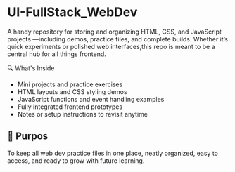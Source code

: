 # UI-FullStack_WebDev

A handy repository for storing and organizing HTML, CSS, and JavaScript projects —including demos, practice files, and complete builds. Whether it’s quick experiments or polished web interfaces,this repo is meant to be a central hub for all things frontend.

🔍 What's Inside
* Mini projects and practice exercises
* HTML layouts and CSS styling demos
* JavaScript functions and event handling examples
* Fully integrated frontend prototypes
* Notes or setup instructions to revisit anytime
  
🎯 Purpos
---------------------
To keep all web dev practice files in one place, neatly organized, easy to access, and ready to grow with future learning.
